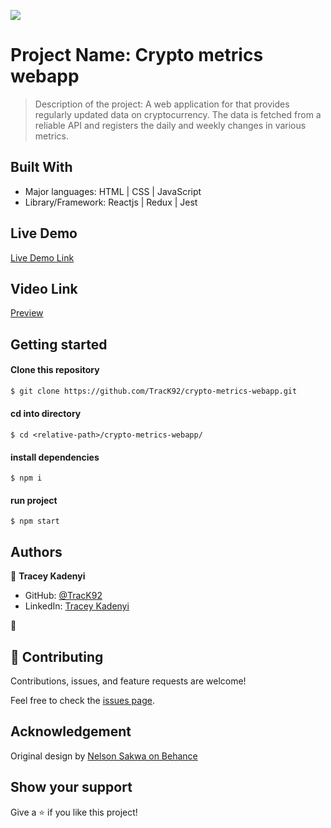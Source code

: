 ![](https://img.shields.io/badge/Microverse-blueviolet)

# Project Name: Crypto metrics webapp

> Description of the project: A web application for that provides regularly updated data on cryptocurrency. The data is fetched from a reliable API and registers the daily and weekly changes in various metrics.


## Built With

- Major languages: HTML | CSS | JavaScript 
- Library/Framework: Reactjs | Redux | Jest 

## Live Demo
[Live Demo Link](https://papaya-sunburst-a9d343.netlify.app/)

## Video Link
[Preview](https://loom.com/share/af98377757be4abb8208a8c6ec332c99)

## Getting started

#### Clone this repository

```bash
$ git clone https://github.com/TracK92/crypto-metrics-webapp.git
```

#### cd into directory
```
$ cd <relative-path>/crypto-metrics-webapp/
```

#### install dependencies
``` run 
$ npm i
```
#### run project
```
$ npm start
```

## Authors

👤 **Tracey Kadenyi**

- GitHub: [@TracK92](https://github.com/TracK92)
- LinkedIn: [Tracey Kadenyi](https://www.linkedin.com/in/tracey-kadenyi/)

👤
## 🤝 Contributing

Contributions, issues, and feature requests are welcome!

Feel free to check the [issues page](../../issues/).

## Acknowledgement

Original design by [Nelson Sakwa on Behance](https://www.behance.net/sakwadesignstudio)

## Show your support

Give a ⭐️ if you like this project!
